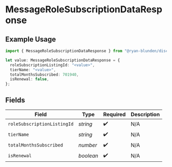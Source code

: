 # MessageRoleSubscriptionDataResponse

## Example Usage

```typescript
import { MessageRoleSubscriptionDataResponse } from "@ryan-blunden/discord/models/components";

let value: MessageRoleSubscriptionDataResponse = {
  roleSubscriptionListingId: "<value>",
  tierName: "<value>",
  totalMonthsSubscribed: 701940,
  isRenewal: false,
};
```

## Fields

| Field                       | Type                        | Required                    | Description                 |
| --------------------------- | --------------------------- | --------------------------- | --------------------------- |
| `roleSubscriptionListingId` | *string*                    | :heavy_check_mark:          | N/A                         |
| `tierName`                  | *string*                    | :heavy_check_mark:          | N/A                         |
| `totalMonthsSubscribed`     | *number*                    | :heavy_check_mark:          | N/A                         |
| `isRenewal`                 | *boolean*                   | :heavy_check_mark:          | N/A                         |